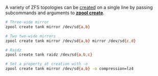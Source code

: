 A variety of ZFS topologies can be [created](https://docs.oracle.com/cd/E36784_01/html/E36835/gaynr.html) on a single line by passing subcommands and arguments to [**zpool create**](https://openzfs.github.io/openzfs-docs/man/8/zpool-create.8.html).

```sh
# Three-wide mirror
zpool create tank mirror /dev/sd{a,b}

# Two two-wide mirrors
zpool create tank mirror /dev/sd{a,b} mirror /dev/sd{c,d}

# Raidz
zpool create tank raidz /dev/sd{a,b,c}

# Set a property at creation with -o
zpool create tank mirror /dev/sd{a,b} -o compression=lz4
```
